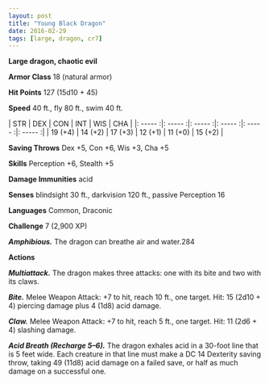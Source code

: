 ```yaml
---
layout: post
title: "Young Black Dragon"
date: 2016-02-29
tags: [large, dragon, cr7]
---
```


**Large dragon, chaotic evil**

**Armor Class** 18 (natural armor)

**Hit Points** 127 (15d10 + 45)

**Speed** 40 ft., fly 80 ft., swim 40 ft.

|   STR   |   DEX   |   CON   |   INT   |   WIS   |   CHA   |
|: ----- :|: ----- :|: ----- :|: ----- :|: ----- :|: ----- :|
| 19 (+4) | 14 (+2) | 17 (+3) | 12 (+1) | 11 (+0) | 15 (+2) |

**Saving Throws** Dex +5, Con +6, Wis +3, Cha +5 

**Skills** Perception +6, Stealth +5 

**Damage Immunities** acid 

**Senses** blindsight 30 ft., darkvision 120 ft., passive Perception 16 

**Languages** Common, Draconic 

**Challenge** 7 (2,900 XP)

***Amphibious.*** The dragon can breathe air and water.284 

**Actions** 

***Multiattack.*** The dragon makes three attacks: one with its bite and two with its claws. 

***Bite.*** Melee Weapon Attack: +7 to hit, reach 10 ft., one target. Hit: 15 (2d10 + 4) piercing damage plus 4 (1d8) acid damage. 

***Claw.*** Melee Weapon Attack: +7 to hit, reach 5 ft., one target. Hit: 11 (2d6 + 4) slashing damage. 

***Acid Breath (Recharge 5–6).*** The dragon exhales acid in a 30-foot line that is 5 feet wide. Each creature in that line must make a DC 14 Dexterity saving throw, taking 49 (11d8) acid damage on a failed save, or half as much damage on a successful one.